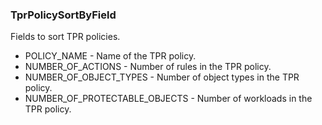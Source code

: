 ### TprPolicySortByField
Fields to sort TPR policies.

- POLICY_NAME - Name of the TPR policy.
- NUMBER_OF_ACTIONS - Number of rules in the TPR policy.
- NUMBER_OF_OBJECT_TYPES - Number of object types in the TPR policy.
- NUMBER_OF_PROTECTABLE_OBJECTS - Number of workloads in the TPR policy.
